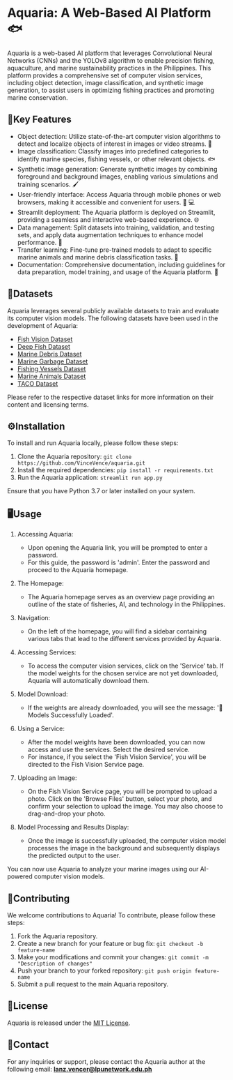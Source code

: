 # Aquaria: A Web-Based AI Platform 🐟

Aquaria is a web-based AI platform that leverages Convolutional Neural Networks (CNNs) and the YOLOv8 algorithm to enable precision fishing, aquaculture, and marine sustainability practices in the Philippines. This platform provides a comprehensive set of computer vision services, including object detection, image classification, and synthetic image generation, to assist users in optimizing fishing practices and promoting marine conservation.
## 🚀Key Features 

- Object detection: Utilize state-of-the-art computer vision algorithms to detect and localize objects of interest in images or video streams. :mag_right:
- Image classification: Classify images into predefined categories to identify marine species, fishing vessels, or other relevant objects. :fish:
- Synthetic image generation: Generate synthetic images by combining foreground and background images, enabling various simulations and training scenarios. :paintbrush:
- User-friendly interface: Access Aquaria through mobile phones or web browsers, making it accessible and convenient for users. :iphone: :computer:
- Streamlit deployment: The Aquaria platform is deployed on Streamlit, providing a seamless and interactive web-based experience. :globe_with_meridians:
- Data management: Split datasets into training, validation, and testing sets, and apply data augmentation techniques to enhance model performance. :file_folder:
- Transfer learning: Fine-tune pre-trained models to adapt to specific marine animals and marine debris classification tasks. :brain:
- Documentation: Comprehensive documentation, including guidelines for data preparation, model training, and usage of the Aquaria platform. :book:

## 📂Datasets

Aquaria leverages several publicly available datasets to train and evaluate its computer vision models. The following datasets have been used in the development of Aquaria:

- [Fish Vision Dataset](https://kaggle.com/datasets/f91244f2af70a56d09cfe2b93d5c2aed44072921cddfda7d5ad630805ff872e2)
- [Deep Fish Dataset](https://www.kaggle.com/datasets/vencerlanz09/deep-fish-object-detection)
- [Marine Debris Dataset](https://universe.roboflow.com/neural-ocean/neural_ocean)
- [Marine Garbage Dataset](https://conservancy.umn.edu/handle/11299/214865)
- [Fishing Vessels Dataset](https://huggingface.co/spaces/competitions/ship-detection)
- [Marine Animals Dataset](https://www.kaggle.com/datasets/vencerlanz09/sea-animals-image-dataste) 
- [TACO Dataset](https://www.kaggle.com/datasets/vencerlanz09/taco-dataset-yolo-format)

Please refer to the respective dataset links for more information on their content and licensing terms.

## ⚙️Installation 

To install and run Aquaria locally, please follow these steps:

1. Clone the Aquaria repository: `git clone https://github.com/VinceVence/aquaria.git`
2. Install the required dependencies: `pip install -r requirements.txt`
3. Run the Aquaria application: `streamlit run app.py`

Ensure that you have Python 3.7 or later installed on your system.


## 🖥️Usage

1. Accessing Aquaria:
   - Upon opening the Aquaria link, you will be prompted to enter a password.
   - For this guide, the password is 'admin'. Enter the password and proceed to the Aquaria homepage.

2. The Homepage:
   - The Aquaria homepage serves as an overview page providing an outline of the state of fisheries, AI, and technology in the Philippines.

3. Navigation:
   - On the left of the homepage, you will find a sidebar containing various tabs that lead to the different services provided by Aquaria.

4. Accessing Services:
   - To access the computer vision services, click on the 'Service' tab. If the model weights for the chosen service are not yet downloaded, Aquaria will automatically download them.

5. Model Download:
   - If the weights are already downloaded, you will see the message: '🚀Models Successfully Loaded'.

6. Using a Service:
   - After the model weights have been downloaded, you can now access and use the services. Select the desired service.
   - For instance, if you select the 'Fish Vision Service', you will be directed to the Fish Vision Service page.

7. Uploading an Image:
   - On the Fish Vision Service page, you will be prompted to upload a photo. Click on the 'Browse Files' button, select your photo, and confirm your selection to upload the image. You may also choose to drag-and-drop your photo.

8. Model Processing and Results Display:
   - Once the image is successfully uploaded, the computer vision model processes the image in the background and subsequently displays the predicted output to the user.

You can now use Aquaria to analyze your marine images using our AI-powered computer vision models.


## 🤝Contributing 

We welcome contributions to Aquaria! To contribute, please follow these steps:

1. Fork the Aquaria repository.
2. Create a new branch for your feature or bug fix: `git checkout -b feature-name`
3. Make your modifications and commit your changes: `git commit -m "Description of changes"`
4. Push your branch to your forked repository: `git push origin feature-name`
5. Submit a pull request to the main Aquaria repository.

## 📝License

Aquaria is released under the [MIT License](https://opensource.org/licenses/MIT).

## 📧Contact

For any inquiries or support, please contact the Aquaria author at the following email: **lanz.vencer@lpunetwork.edu.ph**
